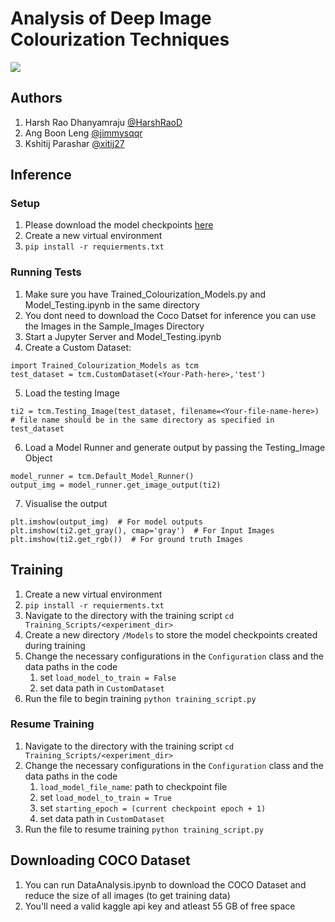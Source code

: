 # Analysis of Deep Image Colourization Techniques
![](https://github.com/CZ4042-nndl/Deep-Koalaizer/blob/Submission/Diagrams/Trees.png)
## Authors
1. Harsh Rao Dhanyamraju [@HarshRaoD](https://github.com/HarshRaoD)
2. Ang Boon Leng [@jimmysqqr](https://github.com/jimmysqqr)
3. Kshitij Parashar [@xitij27](https://github.com/xitij27)

## Inference
### Setup
1. Please download the model checkpoints [here](https://entuedu-my.sharepoint.com/:f:/g/personal/harshrao001_e_ntu_edu_sg/EnyTSKVK_uVAhFunaIadof4BFGhEGOvaf7dbDtRv_arS1w?e=9Fnp2i)
2. Create a new virtual environment
3. ```pip install -r requierments.txt```

### Running Tests
1. Make sure you have Trained_Colourization_Models.py and Model_Testing.ipynb in the same directory
2. You dont need to download the Coco Datset for inference you can use the Images in the Sample_Images Directory
3. Start a Jupyter Server and Model_Testing.ipynb
4. Create a Custom Dataset:
```
import Trained_Colourization_Models as tcm
test_dataset = tcm.CustomDataset(<Your-Path-here>,'test')
```
5. Load the testing Image
```
ti2 = tcm.Testing_Image(test_dataset, filename=<Your-file-name-here>)
# file name should be in the same directory as specified in test_dataset
```
6. Load a Model Runner and generate output by passing the Testing_Image Object
```
model_runner = tcm.Default_Model_Runner()
output_img = model_runner.get_image_output(ti2)
```
7. Visualise the output
```
plt.imshow(output_img)  # For model outputs
plt.imshow(ti2.get_gray(), cmap='gray')  # For Input Images
plt.imshow(ti2.get_rgb())  # For ground truth Images
```
## Training
1. Create a new virtual environment
2. ```pip install -r requierments.txt```
3. Navigate to the directory with the training script ```cd Training_Scripts/<experiment_dir>```
4. Create a new directory ```/Models``` to store the model checkpoints created during training
5. Change the necessary configurations in the `Configuration` class and the data paths in the code
   1. set `load_model_to_train = False`
   2. set data path in `CustomDataset`
6. Run the file to begin training ```python training_script.py```

### Resume Training
1. Navigate to the directory with the training script ```cd Training_Scripts/<experiment_dir>```
2. Change the necessary configurations in the `Configuration` class and the data paths in the code
   1. `load_model_file_name`: path to checkpoint file
   2. set `load_model_to_train = True`
   3. set `starting_epoch = (current checkpoint epoch + 1)`
   4. set data path in `CustomDataset`
3. Run the file to resume training ```python training_script.py```

## Downloading COCO Dataset
1. You can run DataAnalysis.ipynb to download the COCO Dataset and reduce the size of all images (to get training data)
2. You'll need a valid kaggle api key and atleast 55 GB of free space
